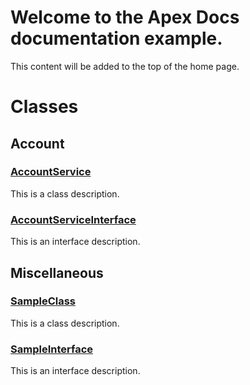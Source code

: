 # Welcome to the Apex Docs documentation example.

This content will be added to the top of the home page.

# Classes
## Account

### [AccountService](/Account/AccountService.md)


This is a class description.



### [AccountServiceInterface](/Account/AccountServiceInterface.md)


This is an interface description.


## Miscellaneous

### [SampleClass](/Miscellaneous/SampleClass.md)


This is a class description.



### [SampleInterface](/Miscellaneous/SampleInterface.md)


This is an interface description.


